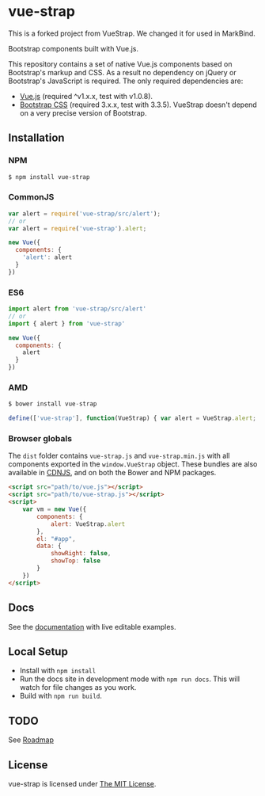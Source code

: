 # vue-strap
This is a forked project from VueStrap. We changed it for used in MarkBind.

Bootstrap components built with Vue.js.

This repository contains a set of native Vue.js components based on Bootstrap's markup and CSS. As a result no dependency on jQuery or Bootstrap's JavaScript is required. The only required dependencies are:

* [Vue.js](http://vuejs.org/) (required ^v1.x.x, test with v1.0.8).
* [Bootstrap CSS](http://getbootstrap.com/) (required 3.x.x, test with 3.3.5). VueStrap doesn't depend on a very precise version of Bootstrap.

## Installation

### NPM

```bash
$ npm install vue-strap
```

### CommonJS
```js
var alert = require('vue-strap/src/alert');
// or
var alert = require('vue-strap').alert;

new Vue({
  components: {
    'alert': alert
  }
})
```

### ES6
```js
import alert from 'vue-strap/src/alert'
// or
import { alert } from 'vue-strap'

new Vue({
  components: {
    alert
  }
})
```

### AMD
```js
$ bower install vue-strap

define(['vue-strap'], function(VueStrap) { var alert = VueStrap.alert; ... });
```

### Browser globals
The `dist` folder contains `vue-strap.js` and `vue-strap.min.js` with all components exported in the <code>window.VueStrap</code> object. These bundles are also available in [CDNJS](https://cdnjs.com/libraries/vue-strap),
and on both the Bower and NPM packages.

```html
<script src="path/to/vue.js"></script>
<script src="path/to/vue-strap.js"></script>
<script>
    var vm = new Vue({
        components: {
            alert: VueStrap.alert
        },
        el: "#app",
        data: {
            showRight: false,
            showTop: false
        }
    })
</script>
```

## Docs
See the [documentation](https://markbind.github.io/vue-strap/) with live editable examples.

## Local Setup
* Install with `npm install`
* Run the docs site in development mode with `npm run docs`. This will watch for file changes as you work.
* Build with `npm run build`.

## TODO
See [Roadmap](https://github.com/yuche/vue-strap/issues/41)

## License
vue-strap is licensed under [The MIT License](LICENSE).
